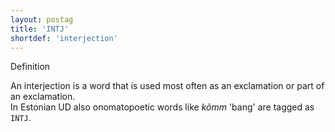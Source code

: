 ```yaml
---
layout: postag
title: 'INTJ'
shortdef: 'interjection'
---
```


Definition


An interjection is a word that is used most often as an exclamation or part of an exclamation.<br/>
In Estonian UD also onomatopoetic words like <i>kõmm</i> 'bang' are tagged as <code>INTJ</code>.
<!-- Interlanguage links updated Po 11. listopadu 2024, 20:09:22 CET -->
